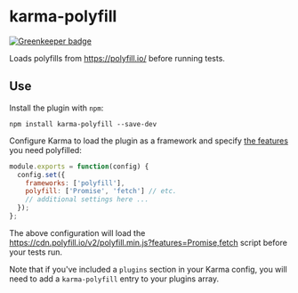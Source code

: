 # karma-polyfill

[![Greenkeeper badge](https://badges.greenkeeper.io/tschaub/karma-polyfill.svg)](https://greenkeeper.io/)

Loads polyfills from https://polyfill.io/ before running tests.

## Use

Install the plugin with `npm`:

    npm install karma-polyfill --save-dev

Configure Karma to load the plugin as a framework and specify [the features](https://polyfill.io/v2/docs/features/) you need polyfilled:

```js
module.exports = function(config) {
  config.set({
    frameworks: ['polyfill'],
    polyfill: ['Promise', 'fetch'] // etc.
    // additional settings here ...
  });
};
```

The above configuration will load the https://cdn.polyfill.io/v2/polyfill.min.js?features=Promise,fetch script before your tests run.

Note that if you've included a `plugins` section in your Karma config, you will need to add a `karma-polyfill` entry to your plugins array.

